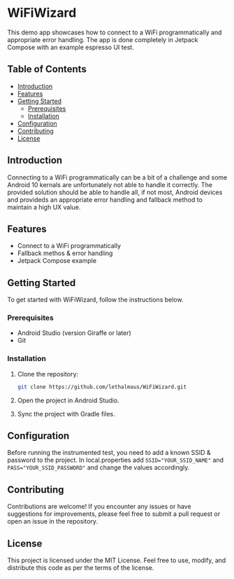 # WiFiWizard

This demo app showcases how to connect to a WiFi programmatically and appropriate error handling.
The app is done completely in Jetpack Compose with an example espresso UI test.

## Table of Contents

- [Introduction](#introduction)
- [Features](#features)
- [Getting Started](#getting-started)
    - [Prerequisites](#prerequisites)
    - [Installation](#installation)
- [Configuration](#configuration)
- [Contributing](#contributing)
- [License](#license)

## Introduction

Connecting to a WiFi programmatically can be a bit of a challenge and some Android 10 kernals are unfortunately not able to handle it correctly.
The provided solution should be able to handle all, if not most, Android devices and provideds an appropriate error handling and fallback method to maintain a high UX value.

## Features

- Connect to a WiFi programmatically
- Fallback methos & error handling
- Jetpack Compose example

## Getting Started

To get started with WiFiWizard, follow the instructions below.

### Prerequisites

- Android Studio (version Giraffe or later)
- Git

### Installation

1. Clone the repository:

   ```bash
   git clone https://github.com/lethalmaus/WiFiWizard.git
   ```

2. Open the project in Android Studio. 
3. Sync the project with Gradle files.

## Configuration

Before running the instrumented test, you need to add a known SSID & password to the project. In local.properties add `SSID="YOUR_SSID_NAME"` and `PASS="YOUR_SSID_PASSWORD"` and change the values accordingly.

## Contributing
Contributions are welcome! If you encounter any issues or have suggestions for improvements, please feel free to submit a pull request or open an issue in the repository.

## License
This project is licensed under the MIT License. Feel free to use, modify, and distribute this code as per the terms of the license.
